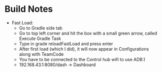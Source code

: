 # Build Notes
- Fast Load:
  - Go to Gradle side tab
  - Go to top left corner and hit the box with a small green arrow, called Execute Gradle Task
  - Type in grade reloadFastLoad and press enter
  - After first load (which I did), it will now appear in Configurations along with TeamCode
  - You have to be connected to the Control hub wifi to use ADB:)
  - 192.168.43.1:8080/dash -> Dashboard
